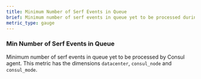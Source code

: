 ```yaml
---
title: Minimum Number of Serf Events in Queue
brief: Minimum number of serf events in queue yet to be processed during the interval
metric_type: gauge
---
```

### Min Number of Serf Events in Queue
Minimum number of serf events in queue yet to be processed by Consul agent. This metric has the dimensions `datacenter`, `consul_node` and `consul_mode`.